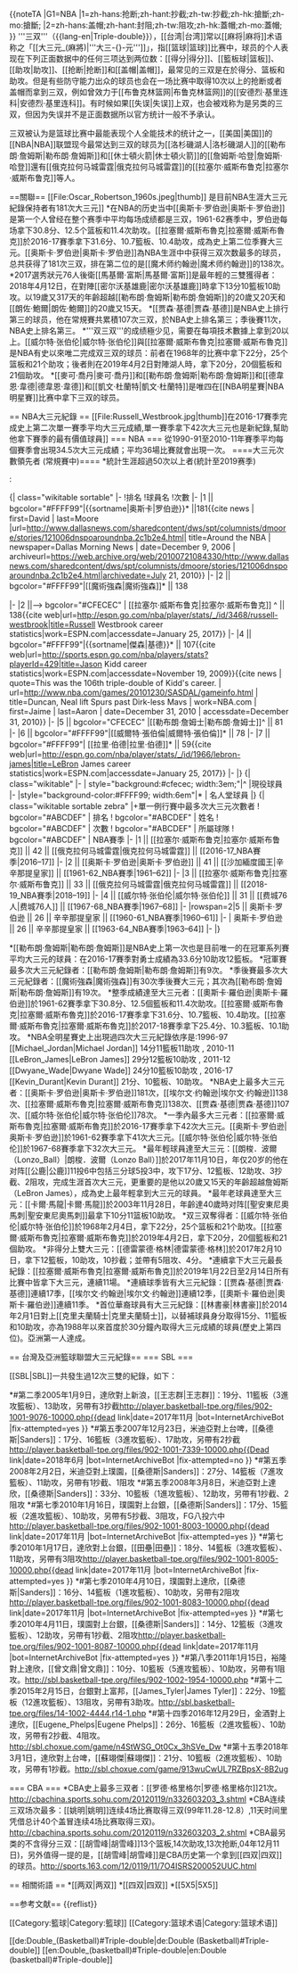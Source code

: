 {{noteTA
|G1=NBA
|1=zh-hans:抢断;zh-hant:抄截;zh-tw:抄截;zh-hk:搶斷;zh-mo:搶斷;
|2=zh-hans:盖帽;zh-hant:封阻;zh-tw:阻攻;zh-hk:蓋帽;zh-mo:蓋帽;
}}
'''三双'''（{{lang-en|Triple-double}}），[[台湾|台湾]]常以[[麻将|麻将]]术语称之「[[大三元_(麻將)|'''大三-{}-元''']]」，指[[篮球|篮球]]比赛中，球员的个人表现在下列正面数据中的任何三项达到两位数：[[得分|得分]]、[[籃板球|篮板]]、[[助攻|助攻]]、[[抢断|抢断]]和[[盖帽|盖帽]]，最常见的三双是在於得分、篮板和助攻。但是有些防守能力出众的球员也会在一场比赛中取得10次以上的抢断或者盖帽而拿到三双，例如曾效力于[[布鲁克林篮网|布鲁克林篮网]]的[[安德烈·基里连科|安德烈·基里连科]]。有时候如果[[失误|失误]]上双，也会被戏称为是另类的三双，但因为失误并不是正面数据所以官方统计一般不予承认。

三双被认为是篮球比赛中最能表现个人全能技术的统计之一，[[美国|美国]]的[[NBA|NBA]]联盟现今最常达到三双的球员为[[洛杉磯湖人|洛杉磯湖人]]的[[勒布朗·詹姆斯|勒布朗·詹姆斯]]和[[休士頓火箭|休士頓火箭]]的[[詹姆斯·哈登|詹姆斯·哈登]]還有[[俄克拉何马城雷霆|俄克拉何马城雷霆]]的[[拉塞尔·威斯布鲁克|拉塞尔·威斯布鲁克]]等人。

==關聯==
[[File:Oscar_Robertson_1960s.jpeg|thumb]] 是目前NBA生涯大三元紀錄保持者有181次大三元]]
*在NBA的历史当中[[奥斯卡·罗伯逊|奥斯卡·罗伯逊]]是第一个人曾经在整个赛季中平均每场成绩都是三双，1961-62赛季中，罗伯逊每场拿下30.8分、12.5个篮板和11.4次助攻。[[拉塞爾·威斯布魯克|拉塞爾·威斯布魯克]]於2016-17賽季拿下31.6分、10.7籃板、10.4助攻，成為史上第二位季賽大三元。[[奥斯卡·罗伯逊|奥斯卡·罗伯逊]]為NBA生涯中中获得三双次数最多的球员，总共获得了181次三双，排在第二位的是[[魔术师约翰逊|魔术师约翰逊]]的138次。
*2017選秀狀元76人後衛[[馬基爾·富斯|馬基爾·富斯]]是最年輕的三雙獲得者：2018年4月12日，在對陣[[密尔沃基雄鹿|密尔沃基雄鹿]]時拿下13分10籃板10助攻。以19歲又317天的年齡超越[[勒布朗·詹姆斯|勒布朗·詹姆斯]]的20歲又20天和[[朗佐·鮑爾|朗佐·鮑爾]]的20歲又15天。
*[[贾森·基德|贾森·基德]]是NBA史上排行第三的球员，他在常規賽共累積107次三双，於NBA史上排名第三；季後賽11次，NBA史上排名第三。
*'''双三双'''的成绩極少见，需要在每項技术數據上拿到20以上。[[威尔特·张伯伦|威尔特·张伯伦]]與[[拉塞爾·威斯布魯克|拉塞爾·威斯布魯克]]是NBA有史以來唯二完成双三双的球员：前者在1968年的比赛中拿下22分，25个篮板和21个助攻；後者則在2019年4月2日對陣湖人時，拿下20分，20個籃板和21個助攻。
*[[麥可·喬丹|麥可·喬丹]]和[[勒布朗·詹姆斯|勒布朗·詹姆斯]]和[[德韋恩·韋德|德韋恩·韋德]]和[[凱文·杜蘭特|凱文·杜蘭特]]是唯四在[[NBA明星賽|NBA明星賽]]比赛中拿下三双的球员。

== NBA大三元紀錄 ==
[[File:Russell_Westbrook.jpg|thumb]]在2016-17賽季完成史上第二次單一賽季平均大三元成績,單一賽季拿下42次大三元也是新紀錄,幫助他拿下賽季的最有價值球員]]
=== NBA ===
從1990-91至2010-11年賽季平均每個賽季會出現34.5次大三元成績；平均36場比賽就會出現一次。
====大三元次數領先者 (常規賽中)====
*統計生涯超過50次以上者(統計至2019赛季)
<!--through the {{nbay|2016}} season-->:

{| class="wikitable sortable" 
|-
!排名
!球員名
!次數
|-
|1 || bgcolor="#FFFF99"|{{sortname|奥斯卡|罗伯逊}}* ||181<ref name="regleaders">{{cite news | first=David | last=Moore |url=http://www.dallasnews.com/sharedcontent/dws/spt/columnists/dmoore/stories/121006dnspoaroundnba.2c1b2e4.html| title=Around the NBA | newspaper=Dallas Morning News | date=December 9, 2006 | archiveurl=https://web.archive.org/web/20100721084330/http://www.dallasnews.com/sharedcontent/dws/spt/columnists/dmoore/stories/121006dnspoaroundnba.2c1b2e4.html|archivedate=July 21, 2010}}</ref>
|-
|2 || bgcolor="#FFFF99"|[[魔術強森|魔術強森]]* || 138<ref name="regleaders"/>


|-
|2 ||--> bgcolor="#CFECEC" | [[拉塞尔·威斯布鲁克|拉塞尔·威斯布鲁克]] ^ || 138<ref>{{cite web|url=http://espn.go.com/nba/player/stats/_/id/3468/russell-westbrook|title=Russell Westbrook career statistics|work=ESPN.com|accessdate=January 25, 2017}}</ref>
|-
|4 || bgcolor="#FFFF99"|{{sortname|傑森|基德}}* || 107<ref>{{cite web|url=http://sports.espn.go.com/nba/players/stats?playerId=429|title=Jason Kidd career statistics|work=ESPN.com|accessdate=November 19, 2009}}</ref><ref>{{cite news | quote=This was the 106th triple-double of Kidd's career. | url=http://www.nba.com/games/20101230/SASDAL/gameinfo.html | title=Duncan, Neal lift Spurs past Dirk-less Mavs | work=NBA.com | first=Jaime | last=Aaron | date=December 31, 2010 | accessdate=December 31, 2010}}</ref>
|-
|5 || bgcolor="CFECEC" |[[勒布朗·詹姆士|勒布朗·詹姆士]]^ || 81<ref name="regleaders" />
|-
|6 || bgcolor="#FFFF99"|[[威爾特·張伯倫|威爾特·張伯倫]]* || 78<ref name="regleaders"/>
|-
|7 || bgcolor="#FFFF99"| [[拉里·伯德|拉里·伯德]]* || 59<ref>{{cite web|url=http://espn.go.com/nba/player/stats/_/id/1966/lebron-james|title=LeBron James career statistics|work=ESPN.com|accessdate=January 25, 2017}}</ref>
|-
|}
{| class="wikitable"
|-
| style="background:#cfecec; width:3em;"|^
|現役球員
|-
|style="background-color:#FFFF99; width:6em"|*
| 名人堂球員
|}
{| class="wikitable sortable zebra"
|+單一例行賽中最多次大三元次數者
! bgcolor="#ABCDEF" | 排名
! bgcolor="#ABCDEF" | 姓名
! bgcolor="#ABCDEF" | 次數
! bgcolor="#ABCDEF" | 所屬球隊
! bgcolor="#ABCDEF" | NBA賽季
|-
|1 || [[拉塞尔·威斯布鲁克|拉塞尔·威斯布鲁克]] || 42 || [[俄克拉何马城雷霆|俄克拉何马城雷霆]] || [[2016-17_NBA賽季|2016–17]]
|-
|2 || [[奥斯卡·罗伯逊|奥斯卡·罗伯逊]] || 41 || [[沙加緬度國王|辛辛那提皇家]] || [[1961-62_NBA賽季|1961–62]]
|-
|3 || [[拉塞尔·威斯布鲁克|拉塞尔·威斯布鲁克]] || 33 || [[俄克拉何马城雷霆|俄克拉何马城雷霆]] || [[2018-19_NBA賽季|2018–19]]
|-
|4 || [[威尔特·张伯伦|威尔特·张伯伦]] || 31 || [[费城76人|费城76人]] || [[1967-68_NBA賽季|1967–68]]
|-
|rowspan=2|5 || 奥斯卡·罗伯逊 || 26 || 辛辛那提皇家 || [[1960-61_NBA賽季|1960–61]]
|-
| 奥斯卡·罗伯逊 || 26 || 辛辛那提皇家 || [[1963-64_NBA賽季|1963–64]]
|-
|}


*[[勒布朗·詹姆斯|勒布朗·詹姆斯]]是NBA史上第一次也是目前唯一的在冠軍系列賽平均大三元的球員：在2016-17賽季對勇士成績為33.6分10助攻12籃板。
*冠軍賽最多次大三元紀錄者：[[勒布朗·詹姆斯|勒布朗·詹姆斯]]有9次。
*季後賽最多次大三元紀錄者：[[魔術強森|魔術強森]]有30次季後賽大三元；其次為[[勒布朗·詹姆斯|勒布朗·詹姆斯]]有19次。
*整季成績達至大三元者：[[奧斯卡·羅伯逊|奧斯卡·羅伯逊]]於1961-62賽季拿下30.8分、12.5個籃板和11.4次助攻。[[拉塞爾·威斯布魯克|拉塞爾·威斯布魯克]]於2016-17賽季拿下31.6分、10.7籃板、10.4助攻。[[拉塞爾·威斯布魯克|拉塞爾·威斯布魯克]]於2017-18賽季拿下25.4分、10.3籃板、10.1助攻。
*NBA全明星賽史上出現過四次大三元紀錄依序是:1996-97 [[Michael_Jordan|Michael Jordan]] 14分11籃板11助攻 , 2010-11 [[LeBron_James|LeBron James]] 29分12籃板10助攻 , 2011-12 [[Dwyane_Wade|Dwyane Wade]] 24分10籃板10助攻 , 2016-17 [[Kevin_Durant|Kevin Durant]] 21分、10籃板、10助攻。
*NBA史上最多大三元者：[[奥斯卡·罗伯逊|奥斯卡·罗伯逊]]181次，[[埃尔文·约翰逊|埃尔文·约翰逊]]138次、[[拉塞爾·威斯布魯克|拉塞爾·威斯布魯克]]138次、[[贾森·基德|贾森·基德]]107次、[[威尔特·张伯伦|威尔特·张伯伦]]78次。
*一季內最多大三元者：[[拉塞爾·威斯布魯克|拉塞爾·威斯布魯克]]於2016-17賽季拿下42次大三元。[[奥斯卡·罗伯逊|奥斯卡·罗伯逊]]於1961-62賽季拿下41次大三元。[[威尔特·张伯伦|威尔特·张伯伦]]於1967-68賽季拿下32次大三元。
*最年輕球員達至大三元：[[朗梭．波爾（Lonzo_Ball）|朗梭．波爾（Lonzo Ball）]]於2017年11月10日，年仅20岁的他在对阵[[公鹿|公鹿]]11投6中包括三分球5投3中，攻下17分、12籃板、12助攻、3抄截、2阻攻，完成生涯首次大三元，更重要的是他以20歲又15天的年齡超越詹姆斯（LeBron James），成為史上最年輕拿到大三元的球員。
*最年老球員達至大三元：[[卡爾·馬龍|卡爾·馬龍]]於2003年11月28日，年齡達40歲時对阵[[聖安東尼奧馬刺|聖安東尼奧馬刺]]最拿下10分11篮板10助攻。
*双三双奪得者：[[威尔特·张伯伦|威尔特·张伯伦]]於1968年2月4日，拿下22分，25个篮板和21个助攻。[[拉塞爾·威斯布魯克|拉塞爾·威斯布魯克]]於2019年4月2日，拿下20分，20個籃板和21個助攻。
*非得分上雙大三元：[[德雷蒙德·格林|德雷蒙德·格林]]於2017年2月10日，拿下12籃板，10助攻，10抄截；並帶有5阻攻、4分。
*連續拿下大三元最長紀錄：[[拉塞爾·威斯布魯克|拉塞爾·威斯布魯克]]於2019年1月22日至2月14日所有比賽中皆拿下大三元，連續11場。
*連續球季皆有大三元紀錄：[[贾森·基德|贾森·基德]]連續17季，[[埃尔文·约翰逊|埃尔文·约翰逊]]連續12季，[[奧斯卡·羅伯逊|奧斯卡·羅伯逊]]連續11季。
*首位華裔球員有大三元紀錄：[[林書豪|林書豪]]於2014年2月1日對上[[克里夫蘭騎士|克里夫蘭騎士]]，以替補球員身分取得15分、11籃板和10助攻，亦為1988年以來首度於30分鐘內取得大三元成績的球員(歷史上第四位)。亞洲第一人達成。

== 台灣及亞洲籃球聯盟大三元紀錄==
=== SBL ===

[[SBL|SBL]]一共發生過12次三雙的紀錄，如下：

*#第二季2005年1月9日，達欣對上新浪，[[王志群|王志群]]：19分、11籃板（3進攻籃板）、13助攻，另帶有3抄截<ref>http://player.basketball-tpe.org/files/902-1001-9076-10000.php{{dead link|date=2017年11月 |bot=InternetArchiveBot |fix-attempted=yes }}</ref>
*#第五季2007年12月23日，米迪亞對上台啤，[[桑德斯|Sanders]]：17分、16籃板（3進攻籃板）、17助攻，另帶有2抄截<ref>http://player.basketball-tpe.org/files/902-1001-7339-10000.php{{Dead link|date=2018年6月 |bot=InternetArchiveBot |fix-attempted=no }}</ref>
*#第五季2008年2月2日，米迪亞對上璞園，[[桑德斯|Sanders]]：27分、14籃板（7進攻籃板）、11助攻，另帶有1抄截、1阻攻
*#第五季2008年3月8日，米迪亞對上達欣，[[桑德斯|Sanders]]：33分、10籃板（1進攻籃板）、12助攻，另帶有1抄截、2阻攻
*#第七季2010年1月16日，璞園對上台銀，[[桑德斯|Sanders]]：17分、15籃板（2進攻籃板）、10助攻，另帶有5抄截、3阻攻，FG八投六中<ref>http://player.basketball-tpe.org/files/902-1001-8003-10000.php{{dead link|date=2017年11月 |bot=InternetArchiveBot |fix-attempted=yes }} </ref>
*#第七季2010年1月17日，達欣對上台銀，[[田壘|田壘]]：18分、14籃板（3進攻籃板）、11助攻，另帶有3阻攻<ref>http://player.basketball-tpe.org/files/902-1001-8005-10000.php{{dead link|date=2017年11月 |bot=InternetArchiveBot |fix-attempted=yes }}</ref>
*#第七季2010年4月10日，璞園對上達欣，[[桑德斯|Sanders]]：16分、14籃板（1進攻籃板）、10助攻，另帶有2阻攻<ref>http://player.basketball-tpe.org/files/902-1001-8083-10000.php{{dead link|date=2017年11月 |bot=InternetArchiveBot |fix-attempted=yes }}</ref>
*#第七季2010年4月11日，璞園對上台銀，[[桑德斯|Sanders]]：14分、12籃板（3進攻籃板）、12助攻，另帶有1抄截、2阻攻<ref>http://player.basketball-tpe.org/files/902-1001-8087-10000.php{{dead link|date=2017年11月 |bot=InternetArchiveBot |fix-attempted=yes }}</ref>
*#第八季2011年1月15日，裕隆對上達欣，[[曾文鼎|曾文鼎]]：10分、10籃板（5進攻籃板）、10助攻，另帶有1阻攻。<ref>http://sbl.basketball-tpe.org/files/902-1002-1954-10000.php</ref>
*#第十二季2015年2月15日，台銀對上富邦，[[James_Tyler|James Tyler]]：22分、19籃板（12進攻籃板）、13阻攻，另帶有3助攻。<ref>http://sbl.basketball-tpe.org/files/14-1002-4444,r14-1.php</ref>
*#第十四季2016年12月29日，金酒對上達欣，[[Eugene_Phelps|Eugene Phelps]]：26分、16籃板（2進攻籃板）、10助攻，另帶有2抄截、4阻攻。<ref>http://sbl.choxue.com/game/n4StWSG_Ot0Cx_3hSVe_Dw</ref>
*#第十五季2018年3月1日，達欣對上台啤，[[蘇翊傑|蘇翊傑]]：21分、10籃板（2進攻籃板）、10助攻，另帶有1抄截。<ref>http://sbl.choxue.com/game/913wuCwUL7RZBpsX-8B2ug</ref>

=== CBA ===
*CBA史上最多三双者：[[罗德·格里格尔|罗德·格里格尔]]21次。<ref>http://cbachina.sports.sohu.com/20120119/n332603203_3.shtml</ref>
*CBA连续三双场次最多：[[姚明|姚明]]连续4场比赛取得三双(99年11.28-12.8）,11天时间里凭借总计40个盖冒连续4场比赛取得三双)。<ref>http://cbachina.sports.sohu.com/20120119/n332603203_2.shtml</ref>
*CBA最另类的不含得分三双：[[胡雪峰|胡雪峰]]13个篮板,14次助攻,13次抢断,04年12月11日)，另外值得一提的是，[[胡雪峰|胡雪峰]]是CBA历史第一个拿到[[四双|四双]]的球员。<ref>http://sports.163.com/12/0119/11/7O4ISRS200052UUC.html</ref>

== 相關術語 ==
*[[两双|两双]]
*[[四双|四双]]
*[[5X5|5X5]]

==参考文献==
{{reflist}}

[[Category:籃球|Category:籃球]]
[[Category:篮球术语|Category:篮球术语]]

[[de:Double_(Basketball)#Triple-double|de:Double (Basketball)#Triple-double]]
[[en:Double_(basketball)#Triple-double|en:Double (basketball)#Triple-double]]